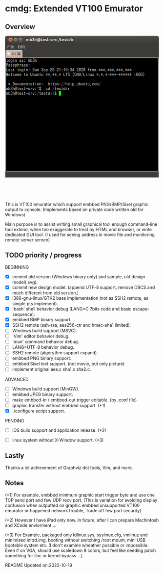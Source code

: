 # cmdg: Extended VT100 Emurator

## Overview

![](https://raw.githubusercontent.com/mb3h/cmdg/master/cmdg.png)

This is VT100 emurator which support embbed PNG/BMP/Sixel graphic output to console.
(Implements based on private code written old for Windows)

Main purpose is to assist writing small graphical tool enough command-line tool extend,
when too exaggerate to treat by HTML and browser, or write dedicated GUI tool.
(I used for seeing address in movie file and monitoring remote server screen)


## TODO priority / progress

BEGINNING
- [x] commit old version (Windows binary only) and sample, old design model(.svg).
- [x] commit new design model. (append UTF-8 support, remove DBCS and much different from old version.)
- [x] i386-gnu-linux/GTK2 base implementation (not as SSH2 remote, as simple pts implement).
- [x] 'bash' shell behavior debug (LANG=C 7bits code and basic escape-sequence).
- [x] embbed BMP binary support.
- [x] SSH2 remote (ssh-rsa, aes256-ctr and hmac-sha1 limited).
- [ ] Windows build support (MSVC).
- [ ] 'Vim' editor behavior debug.
- [ ] 'man' command behavior debug.
- [ ] LANG=UTF-8 behavior debug.
- [ ] SSH2 remote (algorythm support expand).
- [ ] embbed PNG binary support.
- [ ] embbed Sixel text support. (not movie, but only picture)
- [ ] implement original aes.c sha1.c sha2.c.

ADVANCED
- [ ] Windows build support (MinGW).
- [ ] embbed JPEG binary support.
- [ ] make embbed-in / embbed-out trigger editable. (by .conf file)
- [ ] graphic transfer without embbed support. (*1)
- [x] ./configure script support.

PENDING
- [ ] iOS build support and application release. (*2)
- [ ] linux system without X-Window support. (*3)


## Lastly

Thanks a lot achievement of Graphviz dot tools, Vim, and more.

## Notes

(*1)
For example, embbed minimum graphic start trigger byte and use one TCP send port and few UDP recv port.
(This is variation for avoiding display confusion when outputted on graphic embbed unsupported VT100 emurator or happened network trouble, Trade off few port security)

(*2)
However I have iPad only now. In future, after I can prepare Machintosh and XCode enviorment ...

(*3)
For Example, packaged only ldlinux.sys, syslinux.cfg, vmlinuz and minimized initrd.img, booting without switching /root mount, mini USB bootable system etc.
(I don't examine wheather possible or impossible. Even if on VGA, should use scaledown 8 colors, but feel like needing patch something for libc or kernel bypass ...)

README Updated on:2022-10-19
